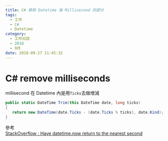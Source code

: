 ```yaml
---
title: C# 移除 Datetime 後 Millisecond 的部分
tags:
  - 工作
  - C#
  - Datetime
category:
  - 工作日誌
  - 2018
  - 9月
date: 2018-09-27 11:45:32
---
```

# C# remove milliseconds #

millisecond 在 Datetime 內是用`Ticks`去做增減  

```C#
public static DateTime Trim(this DateTime date, long ticks)
{
   return new DateTime(date.Ticks - (date.Ticks % ticks), date.Kind);
}
```

參考  
[StackOverflow : Have datetime.now return to the nearest second](https://stackoverflow.com/questions/21704604/have-datetime-now-return-to-the-nearest-second)